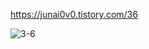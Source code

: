 https://junai0v0.tistory.com/36

![3-6](https://github.com/InitTester/2024-study/assets/148026641/697f84e7-4cae-4453-9a6a-93eda5ce4efd)
